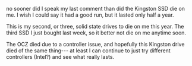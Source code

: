 no sooner did I speak my last comment than did the Kingston SSD die on me. I wish I could say it had a good run, but it lasted only half a year.  
  
This is my second, or three, solid state drives to die on me this year. The third SSD I just bought last week, so it better not die on me anytime soon.  
  
The OCZ died due to a controller issue, and hopefully this Kingston drive died of the same thing--- at least I can continue to just try different controllers (Intel?) and see what really lasts.